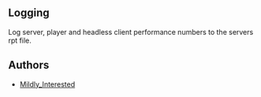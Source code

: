 ## Logging

Log server, player and headless client performance numbers to the servers rpt file.

## Authors
- [Mildly_Interested](https://github.com/MildlyInterested)
